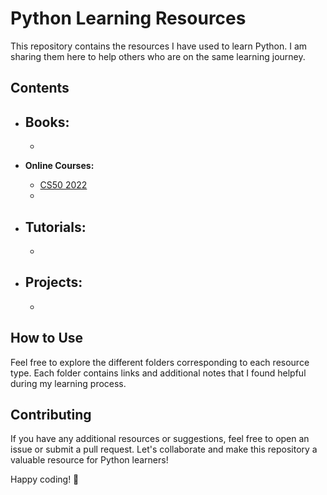 # Python Learning Resources

This repository contains the resources I have used to learn Python. I am sharing them here to help others who are on the same learning journey.

## Contents

- **Books:**
  - 
  -

- **Online Courses:**
  - [CS50 2022](https://cs50.harvard.edu/python/2022/)
  -

- **Tutorials:**
  - 
  - 
- **Projects:**
  - 
  - 


## How to Use

Feel free to explore the different folders corresponding to each resource type. Each folder contains links and additional notes that I found helpful during my learning process.

## Contributing

If you have any additional resources or suggestions, feel free to open an issue or submit a pull request. Let's collaborate and make this repository a valuable resource for Python learners!

Happy coding! 🐍
